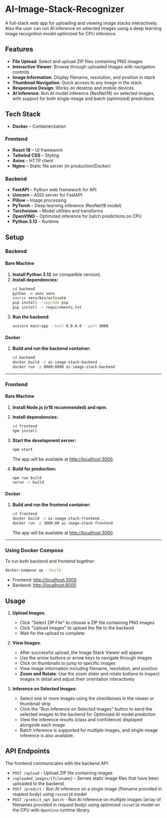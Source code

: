 # AI-Image-Stack-Recognizer
A full-stack web app for uploading and viewing image stacks interactively. Also the user can run AI inference on selected images using a deep learning image recognition model optimized for CPU inference.


## Features

- **File Upload**: Select and upload ZIP files containing PNG images
- **Interactive Viewer**: Browse through uploaded images with navigation controls
- **Image Information**: Display filename, resolution, and position in stack
- **Thumbnail Navigation**: Quick access to any image in the stack
- **Responsive Design**: Works on desktop and mobile devices
- **AI Inference**: Run AI model inference (ResNet18) on selected images, with support for both single-image and batch (optimized) predictions


## Tech Stack

- **Docker** – Containerization
### Frontend
- **React 18** – UI framework
- **Tailwind CSS** – Styling
- **Axios** – HTTP client
- **Nginx** – Static file server (in production/Docker)

### Backend
- **FastAPI** – Python web framework for API
- **Uvicorn** – ASGI server for FastAPI
- **Pillow** – Image processing
- **PyTorch** – Deep learning inference (ResNet18 model)
- **Torchvision** – Model utilities and transforms
- **OpenVINO** – Optimized inference for batch predictions on CPU
- **Python 3.12** – Runtime



## Setup

### Backend

#### Bare Machine

1. **Install Python 3.12** (or compatible version).
2. **Install dependencies:**
   ```bash
   cd backend
   python -m venv venv
   source venv/bin/activate
   pip install --upgrade pip
   pip install -r requirements.txt
   ```
3. **Run the backend:**
   ```bash
   uvicorn main:app --host 0.0.0.0 --port 8000
   ```

#### Docker

1. **Build and run the backend container:**
   ```bash
   cd backend
   docker build -t ai-image-stack-backend .
   docker run -p 8000:8000 ai-image-stack-backend
   ```

---

### Frontend

#### Bare Machine

1. **Install Node.js (v18 recommended) and npm.**
2. **Install dependencies:**
   ```bash
   cd frontend
   npm install
   ```
3. **Start the development server:**
   ```bash
   npm start
   ```
   The app will be available at [http://localhost:3000](http://localhost:3000).

4. **Build for production:**
   ```bash
   npm run build
   serve -s build
   ```

#### Docker

1. **Build and run the frontend container:**
   ```bash
   cd frontend
   docker build -t ai-image-stack-frontend .
   docker run -p 3000:80 ai-image-stack-frontend
   ```
   The app will be available at [http://localhost:3000](http://localhost:3000).

---

### Using Docker Compose

To run both backend and frontend together:
```bash
docker-compose up --build
```
- Frontend: [http://localhost:3000](http://localhost:3000)
- Backend:  [http://localhost:8000](http://localhost:8000)

## Usage

1. **Upload Images**:
   - Click "Select ZIP File" to choose a ZIP file containing PNG images
   - Click "Upload Images" to upload the file to the backend
   - Wait for the upload to complete

2. **View Images**:
   - After successful upload, the Image Stack Viewer will appear
   - Use the arrow buttons or arrow keys to navigate through images
   - Click on thumbnails to jump to specific images
   - View image information including filename, resolution, and position
   - **Zoom and Rotate**: Use the zoom slider and rotate buttons to inspect images in detail and adjust their orientation interactively

3. **Inference on Selected Images**:
   - Select one or more images using the checkboxes in the viewer or thumbnail strip
   - Click the "Run Inference on Selected Images" button to send the selected images to the backend for Optimized AI model prediction
   - View the inference results (class and confidence) displayed alongside each image
   - Batch inference is supported for multiple images, and single-image inference is also available.

## API Endpoints

The frontend communicates with the backend API:

- `POST /upload` - Upload ZIP file containing images
- `/uploaded_images/{filename}` - Serves static image files that have been uploaded to the backend.
- `POST /predict` - Run AI inference on a single image (filename provided in request body) using `resnet18` model
- `POST /predict_opt_batch` - Run AI inference on multiple images (array of filenames provided in request body) using optimized `resnet18` model on the CPU with `OpenVino` runtime library.
